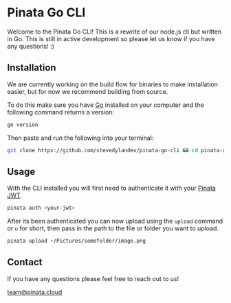 # Pinata Go CLI

Welcome to the Pinata Go CLI! This is a rewrite of our node.js cli but written in Go. This is still in active development so please let us know if you have any questions! :) 

## Installation

We are currently working on the build flow for binaries to make installation easier, but for now we recommend building from source.

To do this make sure you have [Go](https://go.dev/) installed on your computer and the following command returns a version:
```bash
go version
```

Then paste and run the following into your terminal:

```bash
git clone https://github.com/stevedylandev/pinata-go-cli && cd pinata-go-cli && go install -0 pinata
```

## Usage

With the CLI installed you will first need to authenticate it with your [Pinata JWT](https://docs.pinata.cloud/docs/api-keys)

```bash
pinata auth <your-jwt>
```

After its been authenticated you can now upload using the `upload` command or `u` for short, then pass in the path to the file or folder you want to upload.

```bash
pinata upload ~/Pictures/somefolder/image.png
```

## Contact 

If you have any questions please feel free to reach out to us! 

[team@pinata.cloud](mailto:team@pinata.cloud)
